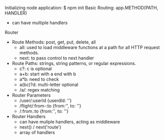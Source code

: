 Initializing node application: $ npm init
Basic Routing:  app.METHOD(PATH, HANDLER)
- can have multiple handlers

Router
- Route Methods: post, get, put, delete, all
    - all: used to load middleware functions at a path for all HTTP request methods.
    - next: to pass control to next handler
- Route Paths: strings, string patterns, or regular expressions.
    - c?: c is optional
    - a+b: start with a end with b
    - a*b: need to check
    - a(bc)?d: multi-letter optional
    - /a/: regex matching
- Router Parameters
    - /user/:userId         {userdId: ''}
    - /flight/:from-:to     {from:'', to: ''}
    - /:from.:to            {from:'', to: ''}
- Router Handlers
    - can have muliple handlers, acting as middleware
    - next() / next('route') 
    - array of handlers


